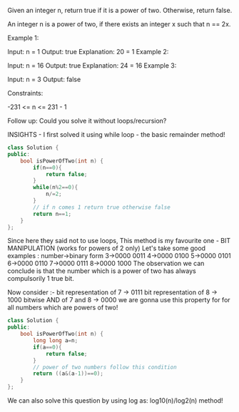 Given an integer n, return true if it is a power of two. Otherwise, return false.

An integer n is a power of two, if there exists an integer x such that n == 2x.

 

Example 1:

Input: n = 1
Output: true
Explanation: 20 = 1
Example 2:

Input: n = 16
Output: true
Explanation: 24 = 16
Example 3:

Input: n = 3
Output: false
 

Constraints:

-231 <= n <= 231 - 1
 

Follow up: Could you solve it without loops/recursion?

INSIGHTS - I first solved it using while loop - the basic remainder method!

```cpp
class Solution {
public:
    bool isPowerOfTwo(int n) {
        if(n==0){
            return false;
        }
        while(n%2==0){
            n/=2;
        }
        // if n comes 1 return true otherwise false
        return n==1;
    }
};
```
Since here they said not to use loops, This method is my favourite one -  BIT MANIPULATION (works for powers of 2 only)
Let's take some good examples :
number->binary form
3->0000 0011
4->0000 0100
5->0000 0101
6->0000 0110
7->0000 0111
8->0000 1000
The observation we can conclude is that the number which is a power of two has always compulsorily 1 true bit.

Now consider :-
bit representation of 7  -> 0111
bit representation of 8  -> 1000
bitwise AND of 7 and 8 -> 0000
we are gonna use this property for for all numbers which are powers of two!


```cpp
class Solution {
public:
    bool isPowerOfTwo(int n) {
        long long a=n;
        if(a==0){
            return false;
        }
        // power of two numbers follow this condition
        return ((a&(a-1))==0);
    }
};
```

We can also solve this question by using log as: log10(n)/log2(n) method!
